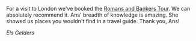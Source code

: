 For a visit to London we've booked the [Romans and Bankers Tour](/walks/#romeinen).
We can absolutely recommend it. Ans' breadth of knowledge is amazing. She showed
us places you wouldn't find in a travel guide. Thank you, Ans!

*Els Gelders*
